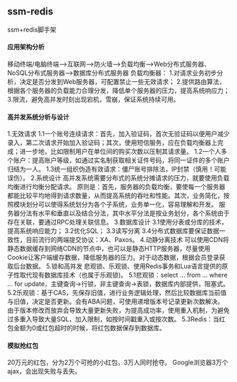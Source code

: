 ## ssm-redis
ssm+redis脚手架

#### 应用架构分析
移动终端/电脑终端-->互联网-->防火墙-->负载均衡-->Web分布式服务器、NoSQL分布式服务器-->数据库分布式服务器
负载均衡器：
  1.对请求业务初步分析，决定是否分发到Web服务器，可配置禁止一些无效请求；
  2.提供路由算法，根据各个服务器的负载能力合理分发，降低单个服务器的压力，提高系统响应力；
  3.限流，避免高并发时刻出现宕机，雪崩，保证系统持续可用。

#### 高并发系统分析与设计
  1.无效请求
    1.1一个账号连续请求：首先，加入验证码，首次无验证码以便用户减少录入，第二次请求开始加入验证码；其次，使用短信服务，应在负载均衡器上完成；进一步地，比如限制用户在单位间的购买次数以压制其请求量。
    1.2一个人多个账户：提高账户等级，如通过实名制获取相关证件号码，将同一证件的多个账户归结为一人。
    1.3统一组织伪造有效请求：僵尸账号排除法，IP封禁（慎用！可能误伤）。
  2.系统设计
    高并发系统需要分布式的系统分摊请求的压力，就要使用负载均衡进行均衡分配请求。
    原则是：首先，服务器的负载均衡，要使每一个服务器都能比较平均地得到请求数量，从而提高系统的吞吐和性能。其次，业务简化，按照模块划分可以使得系统划分为各个子系统，业务单一化，容易理解和开发。
    服务器分法有水平和垂直以及结合分法，其中水平分法是按业务划分，各个系统由于存在关联，要通过RPC处理关联信息。
  3.数据库设计
    3.1使用分表或分库的技术，提高系统响应能力；
    3.2优化SQL；
    3.3读写分离
    3.4分布式数据库要保证数据一致性，目前流行的两端提交协议：XA、Paxos。
  4.动静分离技术
    可以使用CDN将静态数据缓存到网络CDN的节点中，也可以是静态HTTP服务器，尽量使用Cookie让客户端缓存数据，降低服务器的压力。对于动态数据，根据会员登录获取后台数据。
  5.锁和高并发
    悲观锁、乐观锁、使用Redis事务和Lua语言提供的原子性取代现有数据库技术（也属于乐观锁)。
    5.1悲观锁：select ... from ... where ... for update，主键查询->行锁，非主键查询->表锁，数据库内部提供，阻塞式。
    5.2乐观锁：基于CAS，先保存旧值，进行业务逻辑处理，然后比较数据库当前值与旧值，决定是否更新。会有ABA问题，可使用递增版本号记录更新次数解决。由于版本修改而放弃会导致大量更新失败，为提高成功率，使用重入机制，为避免过多重入导致大量SQL，加入限制，如按时间戳重入或按次数。
    5.3Redis：当红包金额为0或红包超时的时候，将红包数据保存到数据库。

#### 模拟抢红包
  20万元的红包，分为2万个可抢的小红包，3万人同时抢夺。
  Google浏览器3万个ajax，会出现失败与丢失。
